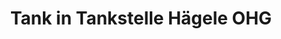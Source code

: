 ---
title: "Tank in Tankstelle Hägele OHG"
url: /hilzingen/tank-in-tankstelle-haegele-ohg/
shop: Kiosk
---